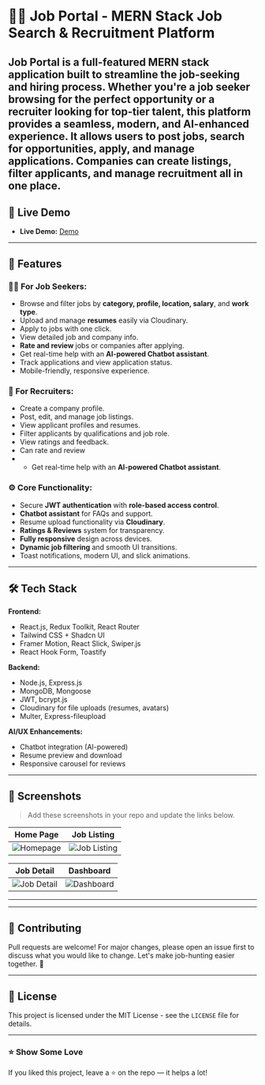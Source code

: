
# 🧑‍💼 Job Portal - MERN Stack Job Search & Recruitment Platform

**Job Portal** is a full-featured MERN stack application built to streamline the job-seeking and hiring process. Whether you're a job seeker browsing for the perfect opportunity or a recruiter looking for top-tier talent, this platform provides a seamless, modern, and AI-enhanced experience.
It allows users to post jobs, search for opportunities, apply, and manage applications. Companies can create listings, filter applicants, and manage recruitment all in one place.
---

## 🚀 Live Demo

- **Live Demo:** [Demo](https://job-poral-sigma.vercel.app)

---

## 📌 Features

### 👨‍💻 For Job Seekers:
- Browse and filter jobs by **category, profile, location, salary**, and **work type**.
- Upload and manage **resumes** easily via Cloudinary.
- Apply to jobs with one click.
- View detailed job and company info.
- **Rate and review** jobs or companies after applying.
- Get real-time help with an **AI-powered Chatbot assistant**.
- Track applications and view application status.
- Mobile-friendly, responsive experience.

### 🏢 For Recruiters:
- Create a company profile.
- Post, edit, and manage job listings.
- View applicant profiles and resumes.
- Filter applicants by qualifications and job role.
- View ratings and feedback.
- Can rate and review
- - Get real-time help with an **AI-powered Chatbot assistant**.

### ⚙️ Core Functionality:
- Secure **JWT authentication** with **role-based access control**.
- **Chatbot assistant** for FAQs and support.
- Resume upload functionality via **Cloudinary**.
- **Ratings & Reviews** system for transparency.
- **Fully responsive** design across devices.
- **Dynamic job filtering** and smooth UI transitions.
- Toast notifications, modern UI, and slick animations.

---

## 🛠️ Tech Stack

**Frontend:**
- React.js, Redux Toolkit, React Router
- Tailwind CSS + Shadcn UI
- Framer Motion, React Slick, Swiper.js
- React Hook Form, Toastify

**Backend:**
- Node.js, Express.js
- MongoDB, Mongoose
- JWT, bcrypt.js
- Cloudinary for file uploads (resumes, avatars)
- Multer, Express-fileupload

**AI/UX Enhancements:**
- Chatbot integration (AI-powered)
- Resume preview and download
- Responsive carousel for reviews

---

  

## 📸 Screenshots

> Add these screenshots in your repo and update the links below.

| Home Page | Job Listing |
|-----------|-------------|
| ![Homepage](./screenshots/homepage.png) | ![Job Listing](./screenshots/job-listing.png) |

| Job Detail | Dashboard |
|------------|-----------|
| ![Job Detail](./screenshots/job-detail.png) | ![Dashboard](./screenshots/dashboard.png) |

---

 
---

## 🤝 Contributing

Pull requests are welcome! For major changes, please open an issue first to discuss what you would like to change. Let's make job-hunting easier together. 🚀

---

## 📜 License

This project is licensed under the MIT License - see the `LICENSE` file for details.

---

### ⭐ Show Some Love

If you liked this project, leave a ⭐ on the repo — it helps a lot!

